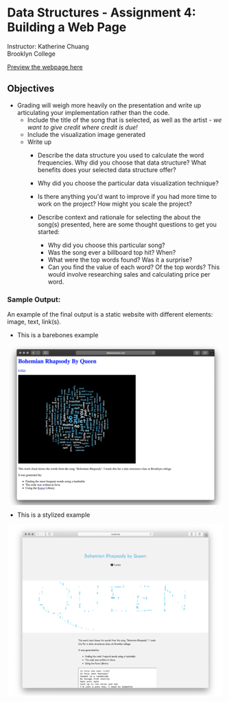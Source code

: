# Data Structures - Assignment 4: Building a Web Page


Instructor: Katherine Chuang \
Brooklyn College

[Preview the webpage here](https://michael-volynskiy-bc.github.io/Assignment_4.github.io/index.html)


## Objectives

- Grading will weigh more heavily on the presentation and write up articulating your implementation rather than the code.
  - Include the title of the song that is selected, as well as the artist - _we want to give credit where credit is due!_
  - Include the visualization image generated
  - Write up
    - Describe the data structure you used to calculate the word frequencies. Why did you choose that data structure? What benefits does your selected data structure offer?
    - Why did you choose the particular data visualization technique?
    - Is there anything you&#39;d want to improve if you had more time to work on the project? How might you scale the project?
    - Describe context and rationale for selecting the about the song(s) presented, here are some thought questions to get you started:

      - Why did you choose this particular song?
      - Was the song ever a billboard top hit? When?
      - What were the top words found? Was it a surprise?
      - Can you find the value of each word? Of the top words? This would involve researching sales and calculating price per word.

### Sample Output:
An example of the final output is a static website with different elements: image, text, link(s).


- This is a barebones example 
<img src="Extra Files/Barebones Example.png" align="center" />

- This is a stylized example 
<img src="Extra Files/Stylized Example.png" align="center" />